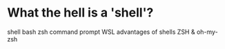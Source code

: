 # What the hell is a 'shell'?

shell
bash
zsh
command prompt
WSL
advantages of shells
ZSH & oh-my-zsh

